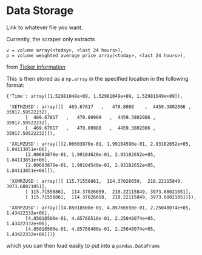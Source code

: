 # Data Storage

Link to whatever file you want. 

Currently, the scraper only extracts

```
v = volume array(<today>, <last 24 hours>),
p = volume weighted average price array(<today>, <last 24 hours>),
```

from [Ticker Information](https://www.kraken.com/help/api#get-ticker-info)

This is then stored as a ```np.array``` in the specified location in the following format:

```
{'Time': array([1.52981048e+09, 1.52981049e+09, 1.52981049e+09]),

 'XETHZUSD': array([[  469.67817   ,   470.8088    ,  4459.3802086 , 35917.59522232],
       [  469.67817   ,   470.80909   ,  4459.3802086 , 35917.59522232],
       [  469.67817   ,   470.80988   ,  4459.3802086 , 35917.59522232]]),
       
 'XXLMZUSD': array([[2.00603870e-01, 1.99104590e-01, 2.93182652e+05, 1.84113851e+06],
       [2.00603870e-01, 1.99104620e-01, 2.93182652e+05, 1.84113851e+06],
       [2.00603870e-01, 1.99104540e-01, 2.93182652e+05, 1.84113851e+06]]),
       
 'XXMRZUSD': array([[ 115.71558861,  114.37026659,  210.22115849, 3973.68021051],
       [ 115.71558861,  114.37026659,  210.22115849, 3973.68021051],
       [ 115.71558861,  114.37026658,  210.22115849, 3973.68021051]]),
       
 'XXRPZUSD': array([[4.85018500e-01, 4.85766550e-01, 2.25048074e+05, 1.43422332e+06],
       [4.85018500e-01, 4.85766510e-01, 2.25048074e+05, 1.43422332e+06],
       [4.85018500e-01, 4.85766480e-01, 2.25048074e+05, 1.43422332e+06]])}

```

which you can then load easily to put into a ```pandas.DataFrame```